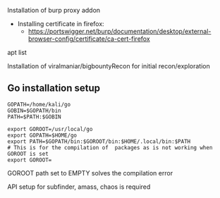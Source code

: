 Installation of burp proxy addon
- Installing certificate in firefox:
  - https://portswigger.net/burp/documentation/desktop/external-browser-config/certificate/ca-cert-firefox

apt list <package-name>

Installation of viralmaniar/bigbountyRecon for initial recon/exploration

## Go installation setup
```
GOPATH=/home/kali/go 
GOBIN=$GOPATH/bin 
PATH=$PATH:$GOBIN

export GOROOT=/usr/local/go
export GOPATH=$HOME/go
export PATH=$GOPATH/bin:$GOROOT/bin:$HOME/.local/bin:$PATH
# This is for the compilation of  packages as is not working when GOROOT is set
export GOROOT= 
```



GOROOT path set to EMPTY solves the compilation error

API setup for subfinder, amass, chaos is required

